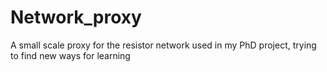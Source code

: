 # Network_proxy
A small scale proxy for the resistor network used in my PhD project, trying to find new ways for learning
